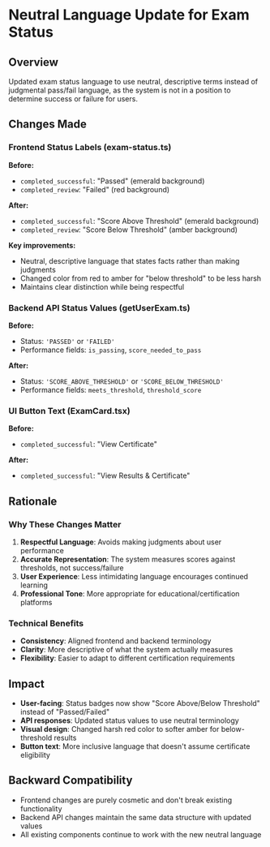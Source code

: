 # Neutral Language Update for Exam Status

## Overview

Updated exam status language to use neutral, descriptive terms instead of judgmental pass/fail language, as the system is not in a position to determine success or failure for users.

## Changes Made

### Frontend Status Labels (exam-status.ts)

**Before:**

- `completed_successful`: "Passed" (emerald background)
- `completed_review`: "Failed" (red background)

**After:**

- `completed_successful`: "Score Above Threshold" (emerald background)
- `completed_review`: "Score Below Threshold" (amber background)

**Key improvements:**

- Neutral, descriptive language that states facts rather than making judgments
- Changed color from red to amber for "below threshold" to be less harsh
- Maintains clear distinction while being respectful

### Backend API Status Values (getUserExam.ts)

**Before:**

- Status: `'PASSED'` or `'FAILED'`
- Performance fields: `is_passing`, `score_needed_to_pass`

**After:**

- Status: `'SCORE_ABOVE_THRESHOLD'` or `'SCORE_BELOW_THRESHOLD'`
- Performance fields: `meets_threshold`, `threshold_score`

### UI Button Text (ExamCard.tsx)

**Before:**

- `completed_successful`: "View Certificate"

**After:**

- `completed_successful`: "View Results & Certificate"

## Rationale

### Why These Changes Matter

1. **Respectful Language**: Avoids making judgments about user performance
2. **Accurate Representation**: The system measures scores against thresholds, not success/failure
3. **User Experience**: Less intimidating language encourages continued learning
4. **Professional Tone**: More appropriate for educational/certification platforms

### Technical Benefits

- **Consistency**: Aligned frontend and backend terminology
- **Clarity**: More descriptive of what the system actually measures
- **Flexibility**: Easier to adapt to different certification requirements

## Impact

- **User-facing**: Status badges now show "Score Above/Below Threshold" instead of "Passed/Failed"
- **API responses**: Updated status values to use neutral terminology
- **Visual design**: Changed harsh red color to softer amber for below-threshold results
- **Button text**: More inclusive language that doesn't assume certificate eligibility

## Backward Compatibility

- Frontend changes are purely cosmetic and don't break existing functionality
- Backend API changes maintain the same data structure with updated values
- All existing components continue to work with the new neutral language
